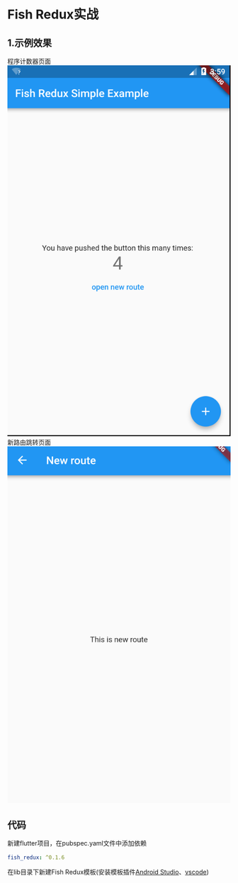# Fish Redux实战

## 1.示例效果
程序计数器页面
![程序计数器](pic/3-main.png)
新路由跳转页面
![新页面](pic/3-second.png )

## 代码

新建flutter项目，在pubspec.yaml文件中添加依赖

```yaml
fish_redux: ^0.1.6
```

在lib目录下新建Fish Redux模板(安装模板插件[Android Studio](<https://github.com/BakerJQ/FishReduxTemplateForAS>)、[vscode](<https://github.com/huangjianke/fish-redux-template>))


